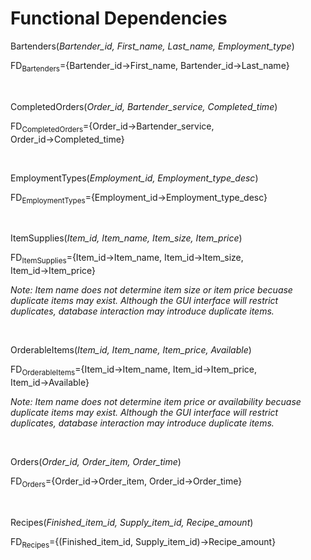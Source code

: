 # Functional Dependencies

Bartenders(<i>Bartender_id, First_name, Last_name, Employment_type</i>)

FD<sub>Bartenders</sub>={Bartender_id→First_name, Bartender_id→Last_name}
<p>&nbsp;</p>


CompletedOrders(<i>Order_id, Bartender_service, Completed_time</i>)

FD<sub>CompletedOrders</sub>={Order_id→Bartender_service, Order_id→Completed_time}
<p>&nbsp;</p>


EmploymentTypes(<i>Employment_id, Employment_type_desc</i>)

FD<sub>EmploymentTypes</sub>={Employment_id→Employment_type_desc}
<p>&nbsp;</p>


ItemSupplies(<i>Item_id, Item_name, Item_size, Item_price</i>)

FD<sub>ItemSupplies</sub>={Item_id→Item_name, Item_id→Item_size, Item_id→Item_price}

<i>Note: Item name does not determine item size or item price becuase duplicate items may exist. Although the GUI interface will restrict duplicates, database interaction may introduce duplicate items.</i>
<p>&nbsp;</p>


OrderableItems(<i>Item_id, Item_name, Item_price, Available</i>)

FD<sub>OrderableItems</sub>={Item_id→Item_name, Item_id→Item_price, Item_id→Available}

<i>Note: Item name does not determine item price or availability becuase duplicate items may exist. Although the GUI interface will restrict duplicates, database interaction may introduce duplicate items.</i>
<p>&nbsp;</p>


Orders(<i>Order_id, Order_item, Order_time</i>)

FD<sub>Orders</sub>={Order_id→Order_item, Order_id→Order_time}
<p>&nbsp;</p>


Recipes(<i>Finished_item_id, Supply_item_id, Recipe_amount</i>)

FD<sub>Recipes</sub>={(Finished_item_id, Supply_item_id)→Recipe_amount}
